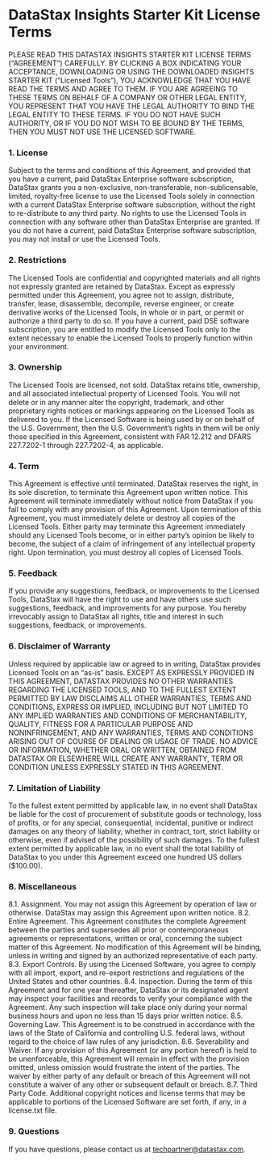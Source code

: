 # DataStax Insights Starter Kit License Terms
PLEASE READ THIS DATASTAX INSIGHTS STARTER KIT LICENSE TERMS (“AGREEMENT”) CAREFULLY. BY CLICKING A BOX INDICATING YOUR ACCEPTANCE, DOWNLOADING OR USING THE DOWNLOADED INSIGHTS STARTER KIT (“Licensed Tools”), YOU ACKNOWLEDGE THAT YOU HAVE READ THE TERMS AND AGREE TO THEM. IF YOU ARE AGREEING TO THESE TERMS ON BEHALF OF A COMPANY OR OTHER LEGAL ENTITY, YOU REPRESENT THAT YOU HAVE THE LEGAL AUTHORITY TO BIND THE LEGAL ENTITY TO THESE TERMS. IF YOU DO NOT HAVE SUCH AUTHORITY, OR IF YOU DO NOT WISH TO BE BOUND BY THE TERMS, THEN YOU MUST NOT USE THE LICENSED SOFTWARE.

### 1. License
Subject to the terms and conditions of this Agreement, and provided that you have a current, paid DataStax Enterprise software subscription, DataStax grants you a non-exclusive, non-transferable, non-sublicensable, limited, royalty-free license to use the Licensed Tools solely in connection with a current DataStax Enterprise software subscription, without the right to re-distribute to any third party.  No rights to use the Licensed Tools in connection with any software other than DataStax Enterprise are granted. If you do not have a current, paid DataStax Enterprise software subscription, you may not install or use the Licensed Tools.

### 2. Restrictions
The Licensed Tools are confidential and copyrighted materials and all rights not expressly granted are retained by DataStax. Except as expressly permitted under this Agreement, you agree not to assign, distribute, transfer, lease, disassemble, decompile, reverse engineer, or create derivative works of the Licensed Tools, in whole or in part, or permit or authorize a third party to do so.  If you have a current, paid DSE software subscription, you are entitled to modify the Licensed Tools only to the extent necessary to enable the Licensed Tools to properly function within your environment.

### 3. Ownership
The Licensed Tools are licensed, not sold. DataStax retains title, ownership, and all associated intellectual property of Licensed Tools. You will not delete or in any manner alter the copyright, trademark, and other proprietary rights notices or markings appearing on the Licensed Tools as delivered to you. If the Licensed Software is being used by or on behalf of the U.S. Government, then the U.S. Government’s rights in them will be only those specified in this Agreement, consistent with FAR 12.212 and DFARS 227.7202-1 through 227.7202-4, as applicable.

### 4. Term
This Agreement is effective until terminated. DataStax reserves the right, in its sole discretion, to terminate this Agreement upon written notice. This Agreement will terminate immediately without notice from DataStax if you fail to comply with any provision of this Agreement. Upon termination of this Agreement, you must immediately delete or destroy all copies of the Licensed Tools. Either party may terminate this Agreement immediately should any Licensed Tools become, or in either party’s opinion be likely to become, the subject of a claim of infringement of any intellectual property right. Upon termination, you must destroy all copies of Licensed Tools.

### 5. Feedback
If you provide any suggestions, feedback, or improvements to the Licensed Tools, DataStax will have the right to use and have others use such suggestions, feedback, and improvements for any purpose. You hereby irrevocably assign to DataStax all rights, title and interest in such suggestions, feedback, or improvements.

### 6. Disclaimer of Warranty
Unless required by applicable law or agreed to in writing, DataStax provides Licensed Tools on an “as-is” basis. EXCEPT AS EXPRESSLY PROVIDED IN THIS AGREEMENT, DATASTAX PROVIDES NO OTHER WARRANTIES REGARDING THE LICENSED TOOLS, AND TO THE FULLEST EXTENT PERMITTED BY LAW DISCLAIMS ALL OTHER WARRANTIES, TERMS AND CONDITIONS, EXPRESS OR IMPLIED, INCLUDING BUT NOT LIMITED TO ANY IMPLIED WARRANTIES AND CONDITIONS OF MERCHANTABILITY, QUALITY, FITNESS FOR A PARTICULAR PURPOSE AND NONINFRINGEMENT, AND ANY WARRANTIES, TERMS AND CONDITIONS ARISING OUT OF COURSE OF DEALING OR USAGE OF TRADE. NO ADVICE OR INFORMATION, WHETHER ORAL OR WRITTEN, OBTAINED FROM DATASTAX OR ELSEWHERE WILL CREATE ANY WARRANTY, TERM OR CONDITION UNLESS EXPRESSLY STATED IN THIS AGREEMENT.

### 7. Limitation of Liability
To the fullest extent permitted by applicable law, in no event shall DataStax be liable for the cost of procurement of substitute goods or technology, loss of profits, or for any special, consequential, incidental, punitive or indirect damages on any theory of liability, whether in contract, tort, strict liability or otherwise, even if advised of the possibility of such damages. To the fullest extent permitted by applicable law, in no event shall the total liability of DataStax to you under this Agreement exceed one hundred US dollars ($100.00).

### 8. Miscellaneous
8.1. Assignment. You may not assign this Agreement by operation of law or otherwise. DataStax may assign this Agreement upon written notice.
8.2. Entire Agreement. This Agreement constitutes the complete Agreement between the parties and supersedes all prior or contemporaneous agreements or representations, written or oral, concerning the subject matter of this Agreement. No modification of this Agreement will be binding, unless in writing and signed by an authorized representative of each party.
8.3. Export Controls. By using the Licensed Software, you agree to comply with all import, export, and re-export restrictions and regulations of the United States and other countries.
8.4. Inspection. During the term of this Agreement and for one year thereafter, DataStax or its designated agent may inspect your facilities and records to verify your compliance with the Agreement. Any such inspection will take place only during your normal business hours and upon no less than 15 days prior written notice.
8.5. Governing Law. This Agreement is to be construed in accordance with the laws of the State of California and controlling U.S. federal laws, without regard to the choice of law rules of any jurisdiction.
8.6. Severability and Waiver. If any provision of this Agreement (or any portion hereof) is held to be unenforceable, this Agreement will remain in effect with the provision omitted, unless omission would frustrate the intent of the parties. The waiver by either party of any default or breach of this Agreement will not constitute a waiver of any other or subsequent default or breach.
8.7. Third Party Code. Additional copyright notices and license terms that may be applicable to portions of the Licensed Software are set forth, if any, in a license.txt file.

### 9. Questions
If you have questions, please contact us at techpartner@datastax.com.

